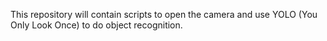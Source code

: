 This repository will contain scripts to open the camera and use YOLO (You Only Look Once) to do object recognition.
